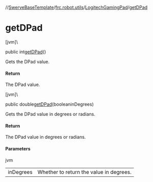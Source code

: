 //[SwerveBaseTemplate](../../../index.md)/[frc.robot.utils](../index.md)/[LogitechGamingPad](index.md)/[getDPad](get-d-pad.md)

# getDPad

[jvm]\

public int[getDPad](get-d-pad.md)()

Gets the DPad value.

#### Return

The DPad value.

[jvm]\

public double[getDPad](get-d-pad.md)(booleaninDegrees)

Gets the DPad value in degrees or radians.

#### Return

The DPad value in degrees or radians.

#### Parameters

jvm

| | |
|---|---|
| inDegrees | Whether to return the value in degrees. |
